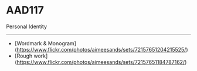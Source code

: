 # AAD117
Personal Identity 
__________________

- [Wordmark & Monogram] (https://www.flickr.com/photos/aimeesands/sets/72157651204215525/)
- [Rough work] (https://www.flickr.com/photos/aimeesands/sets/72157651184787162/)
